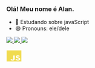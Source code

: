 ### Olá! Meu nome é Alan.

- 🌱 Estudando sobre javaScript 
- 😄 Pronouns: ele/dele

<div>
  <a href="https://github.com/AlanAlves0">
  <img height=180em src="https://github-readme-stats.vercel.app/api?username=AlanAlves0&show_icons=true&theme=merko"/>
  <img height=180em src="https://github-readme-stats.vercel.app/api/top-langs/?username=AlanAlves0&layout=compact&theme=merko"/>
  <img height="180em" src="https://github-readme-stats.vercel.app/api/top-langs/?username=AlanAlves0&layout=compact&langs_count=7&theme=dracula"/>
</div>

<div style="display: inline_block"><br>
  <img align="center" alt="Rafa-Js" height="30" width="40" src="https://raw.githubusercontent.com/devicons/devicon/master/icons/javascript/javascript-plain.svg">
</div>
